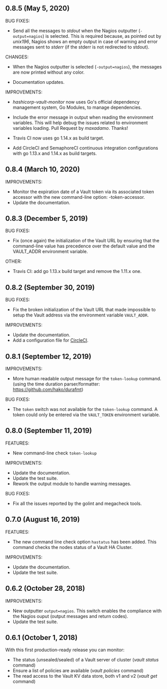 ## 0.8.5 (May 5, 2020)

BUG FIXES:

 * Send all the messages to *stdout* when the Nagios outputter
   (`-output=nagios`) is selected.
   This is required because, as pointed out by *unix196*, Nagios shows an
   empty output in case of warning and error messages sent to *stderr*
   (if the stderr is not redirected to stdout).

CHANGES:

 * When the Nagios outputter is selected (`-output=nagios`), the messages
   are now printed without any color.

 * Documentation updates.

IMPROVEMENTS:

 * *hashicorp-vault-monitor* now uses Go's official dependency management
   system, Go Modules, to manage dependencies.

 * Include the error message in output when reading the environment variables.
   This will help debug the issues related to environment variables loading.
   Pull Request by *maxadamo*. Thanks!

 * Travis CI now uses go 1.14.x as build target.

 * Add CircleCI and SemaphoreCI continuous integration configurations
   with go 1.13.x and 1.14.x as build targets.

## 0.8.4 (March 10, 2020)

IMPROVEMENTS:

 * Monitor the expiration date of a Vault token via its associated
   token accessor with the new command-line option: -token-accessor.
 * Update the documentation.

## 0.8.3 (December 5, 2019)

BUG FIXES:

 * Fix (once again) the initialization of the Vault URL by ensuring that
   the command-line value has precedence over the default value and the
   VAULT_ADDR environment variable.

OTHER:

 * Travis CI: add go 1.13.x build target and remove the 1.11.x one.

## 0.8.2 (September 30, 2019)

BUG FIXES:

 * Fix the broken initialization of the Vault URL that made impossible to
   setup the Vault address via the environment variable `VAULT_ADDR`.

IMPROVEMENTS:

 * Update the documentation.
 * Add a configuration file for
   [CircleCI](https://circleci.com/gh/madrisan/hashicorp-vault-monitor).

## 0.8.1 (September 12, 2019)

IMPROVEMENTS:

 * More human readable output message for the `token-lookup` command.
   (using the time duration parser/formatter: https://github.com/hako/durafmt)

BUG FIXES:

 * The `token` switch was not available for the `token-lookup` command.
   A token could only be entered via the `VAULT_TOKEN` environment variable.

## 0.8.0 (September 11, 2019)

FEATURES:

 * New command-line check `token-lookup`

IMPROVEMENTS:

 * Update the documentation.
 * Update the test suite.
 * Rework the output module to handle warning messages.

BUG FIXES:

 * Fix all the issues reported by the golint and megacheck tools.

## 0.7.0 (August 16, 2019)

FEATURES:

 * The new command line check option `hastatus` has been added.
   This command checks the nodes status of a Vault HA Cluster.

IMPROVEMENTS:

 * Update the documentation.
 * Update the test suite.

## 0.6.2 (October 28, 2018)

IMPROVEMENTS:

 * New outputter `output=nagios`.
   This switch enables the compliance with the Nagios ouput
   (output messages and return codes).
 * Update the test suite.

## 0.6.1 (October 1, 2018)

With this first production-ready release you can monitor:

 * The status (unsealed/sealed) of a Vault server of cluster (*vault status* command)
 * Ensure a list of policies are available (*vault policies* command)
 * The read access to the Vault KV data store, both v1 and v2 (*vault get* command)
